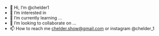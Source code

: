 - 👋 Hi, I’m @chelder1
- 👀 I’m interested in 
- 🌱 I’m currently learning ...
- 💞️ I’m looking to collaborate on ...
- 📫 How to reach me chelder.show@gmail.com or instagram @chelder_1

<!---
chelder1/chelder1 is a ✨ special ✨ repository because its `README.md` (this file) appears on your GitHub profile.
You can click the Preview link to take a look at your changes.
--->
